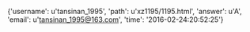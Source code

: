 {'username': u'tansinan_1995', 'path': u'xz1195/1195.html', 'answer': u'A', 'email': u'tansinan_1995@163.com', 'time': '2016-02-24:20:52:25'}